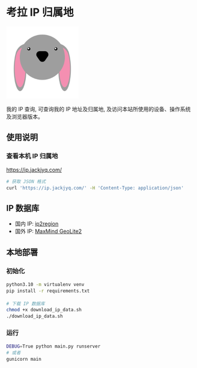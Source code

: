 # 考拉 IP 归属地

![](./static/favicon_io/android-chrome-192x192.png)

我的 IP 查询, 可查询我的 IP 地址及归属地, 及访问本站所使用的设备、操作系统及浏览器版本。

## 使用说明

### 查看本机 IP 归属地

https://ip.jackjyq.com/

```bash
# 获取 JSON 格式
curl 'https://ip.jackjyq.com/' -H 'Content-Type: application/json'
```

## IP 数据库

- 国内 IP: [ip2region](https://github.com/lionsoul2014/ip2region)
- 国外 IP: [MaxMind GeoLite2](https://www.maxmind.com/en/home)

## 本地部署

### 初始化

```bash
python3.10 -m virtualenv venv
pip install -r requirements.txt

# 下载 IP 数据库
chmod +x download_ip_data.sh
./download_ip_data.sh
```

### 运行

```bash
DEBUG=True python main.py runserver
# 或者
gunicorn main
```
